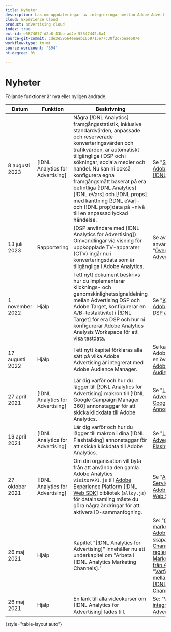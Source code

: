 ```yaml
---
title: Nyheter
description: Läs om uppdateringar av integreringar mellan Adobe Advertising och andra produkter och tjänster i Adobe Experience Cloud.
cloud: Experience Cloud
product: advertising cloud
index: true
exl-id: e5874077-d2a8-43bb-ad4e-55547442c8a4
source-git-commit: cde3e59564eeaeb1659715e77c30f2c7beae687e
workflow-type: tm+mt
source-wordcount: '394'
ht-degree: 0%

---
```


# Nyheter

Följande funktioner är nya eller nyligen ändrade.

| Datum | Funktion | Beskrivning | Mer information |
| ---- | ------- | ----------- | -------------------- |
| 8 augusti 2023 | [!DNL Analytics for Advertising] | Några [!DNL Analytics] framgångsstatistik, inklusive standardvärden, anpassade och reserverade konverteringsvärden och trafikvärden, är automatiskt tillgängliga i DSP och i sökningar, sociala medier och handel. Nu kan ni också konfigurera egna framgångsmått baserat på era befintliga [!DNL Analytics] [!DNL eVars] och [!DNL props] med kanttning [!DNL eVar]- och [!DNL prop]data på -nivå till en anpassad lyckad händelse. | Se &quot;[Skapa konverteringsmått från Adobe Analytics [!DNL eVars] och [!DNL Props]](/help/integrations/analytics/conversion-metrics-from-evars.md).&quot; |
| 13 juli 2023 | Rapportering | (DSP användare med [!DNL Analytics for Advertising]) Omvandlingar via visning för uppkopplade TV-apparater (CTV) ingår nu i konverteringsdata som är tillgängliga i Adobe Analytics. | Se avsnittet &quot;Exempel på hur du använder integreringen&quot; i &quot;[Översikt [!DNL Analytics for Advertising]](/help/integrations/analytics/overview.md#integration-examples).&quot; |
| 1 november 2022 | Hjälp | I ett nytt dokument beskrivs hur du implementerar klicknings- och genomskinlighetssignaldelning mellan Advertising DSP och Adobe Target, konfigurerar en A/B-testaktivitet i [!DNL Target] för era DSP och hur ni konfigurerar Adobe Analytics Analysis Workspace för att visa testdata. | Se &quot;[Konfigurera A/B-tester i Adobe Target för annonsering DSP annonser](/help/integrations/target/ab-tests-dsp.md).&quot; |
| 17 augusti 2022 | Hjälp | I ett nytt kapitel förklaras alla sätt på vilka Adobe Advertising är integrerat med Adobe Audience Manager. | Se kapitlet om&quot;Integrering med Adobe Audience Manager&quot; med en översikt över &quot;[Integrering av Adobe Advertising med Adobe Audience Manager](/help/integrations/audience-manager/overview.md).&quot; |
| 27 april 2021 | [!DNL Analytics for Advertising] | Lär dig varför och hur du lägger till [!DNL Analytics for Advertising] makron till [!DNL Google Campaign Manager 360] annonstaggar för att skicka klickdata till Adobe Analytics. | Se &quot;[Lägg till [!DNL Analytics for Advertising] Makron till [!DNL Google Campaign Manager 360] Annonstaggar](/help/integrations/analytics/macros-google-campaign-manager.md).&quot; |
| 19 april 2021 | [!DNL Analytics for Advertising] | Lär dig varför och hur du lägger till makron i dina [!DNL Flashtalking] annonstaggar för att skicka klickdata till Adobe Analytics. | Se &quot;[Lägg till [!DNL Analytics for Advertising] Makron till [!DNL Flashtalking] Annonstaggar](/help/integrations/analytics/macros-flashtalking.md).&quot; |
| 27 oktober 2021 | [!DNL Analytics for Advertising] | Om din organisation vill byta från att använda den gamla Adobe Analytics `visitorAPI.js` till [Adobe Experience Platform [!DNL Web SDK]](https://experienceleague.adobe.com/docs/experience-platform/edge/home.html) bibliotek (`alloy.js`) för datainsamling måste du göra några ändringar för att aktivera ID-sammanfogning. | Se &quot;[Använda [!DNL Last Event Service] JavaScript-bibliotek med Adobe Experience Platform [!DNL Web SDK]](/help/integrations/analytics/web-sdk.md).&quot; |
| 26 maj 2021 | Hjälp | Kapitlet &quot;[!DNL Analytics for Advertising]&quot; innehåller nu ett underkapitel om &quot;Arbeta i [!DNL Analytics Marketing Channels].&quot; | Se: &quot;[Grunderna i marknadsföringskanaler](/help/integrations/analytics/marketing-channels/mc-overview.md),&quot;[Använda Adobe Advertising ID:n för att skapa [!DNL Analytics Marketing Channels] Bearbetar regler](/help/integrations/analytics/marketing-channels/mc-ids.md),&quot;[Använda [!DNL Analytics Marketing Channels] med data från Adobe Advertising](/help/integrations/analytics/marketing-channels/mc-ac-data.md),&quot; och &quot;[Varför kanaldata kan variera mellan Adobe Advertising och [!DNL Analytics Marketing Channels]](/help/integrations/analytics/marketing-channels/mc-data-variances.md).&quot; |
| 26 maj 2021 | Hjälp | En länk till alla videokurser om [!DNL Analytics for Advertising] lades till. | Se: &quot;[Videosjälvstudiekurser om integreringar med Adobe Advertising](https://experienceleague.adobe.com/docs/advertising-learn/tutorials/overview.html).&quot; |

{style="table-layout:auto"}

<!-- At some point, just make this an overview page instead?

Adobe Advertising is integrated with the following Adobe Experience Cloud products:

* [Adobe Analytics](/help/integrations/analytics/overview.md)

* Adobe Audience Manager

* Adobe Campaign (Adobe Advertising Search only)

 -->
